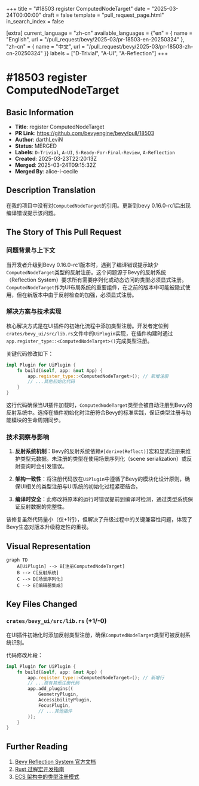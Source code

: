 +++
title = "#18503 register ComputedNodeTarget"
date = "2025-03-24T00:00:00"
draft = false
template = "pull_request_page.html"
in_search_index = false

[extra]
current_language = "zh-cn"
available_languages = {"en" = { name = "English", url = "/pull_request/bevy/2025-03/pr-18503-en-20250324" }, "zh-cn" = { name = "中文", url = "/pull_request/bevy/2025-03/pr-18503-zh-cn-20250324" }}
labels = ["D-Trivial", "A-UI", "A-Reflection"]
+++

# #18503 register ComputedNodeTarget

## Basic Information
- **Title**: register ComputedNodeTarget
- **PR Link**: https://github.com/bevyengine/bevy/pull/18503
- **Author**: darthLeviN
- **Status**: MERGED
- **Labels**: `D-Trivial`, `A-UI`, `S-Ready-For-Final-Review`, `A-Reflection`
- **Created**: 2025-03-23T22:20:13Z
- **Merged**: 2025-03-24T09:15:32Z
- **Merged By**: alice-i-cecile

## Description Translation
在我的项目中没有对`ComputedNodeTarget`的引用。更新到bevy 0.16.0-rc1后出现编译错误提示该问题。

## The Story of This Pull Request

### 问题背景与上下文
当开发者升级到Bevy 0.16.0-rc1版本时，遇到了编译错误提示缺少`ComputedNodeTarget`类型的反射注册。这个问题源于Bevy的反射系统（Reflection System）要求所有需要序列化或动态访问的类型必须显式注册。`ComputedNodeTarget`作为UI布局系统的重要组件，在之前的版本中可能被隐式使用，但在新版本中由于反射检查的加强，必须显式注册。

### 解决方案与技术实现
核心解决方式是在UI插件的初始化流程中添加类型注册。开发者定位到`crates/bevy_ui/src/lib.rs`文件中的`UiPlugin`实现，在插件构建时通过`app.register_type::<ComputedNodeTarget>()`完成类型注册。

关键代码修改如下：
```rust
impl Plugin for UiPlugin {
    fn build(&self, app: &mut App) {
        app.register_type::<ComputedNodeTarget>(); // 新增注册
        // ...其他初始化代码
    }
}
```
这行代码确保当UI插件加载时，`ComputedNodeTarget`类型会被自动注册到Bevy的反射系统中。选择在插件初始化时注册符合Bevy的标准实践，保证类型注册与功能模块的生命周期同步。

### 技术洞察与影响
1. **反射系统机制**：Bevy的反射系统依赖`#[derive(Reflect)]`宏和显式注册来维护类型元数据。未注册的类型在使用场景序列化（scene serialization）或反射查询时会引发错误。
   
2. **架构一致性**：将注册代码放在`UiPlugin`中遵循了Bevy的模块化设计原则，确保UI相关的类型注册与UI系统的初始化过程紧密结合。

3. **编译时安全**：此修改将原本的运行时错误提前到编译时检测，通过类型系统保证反射数据的完整性。

该修复虽然代码量小（仅+1行），但解决了升级过程中的关键兼容性问题，体现了Bevy生态对版本升级稳定性的重视。

## Visual Representation

```mermaid
graph TD
    A[UiPlugin] --> B[注册ComputedNodeTarget]
    B --> C[反射系统]
    C --> D[场景序列化]
    C --> E[编辑器集成]
```

## Key Files Changed

### `crates/bevy_ui/src/lib.rs` (+1/-0)
在UI插件初始化时添加反射类型注册，确保`ComputedNodeTarget`类型可被反射系统识别。

代码修改片段：
```rust
impl Plugin for UiPlugin {
    fn build(&self, app: &mut App) {
        app.register_type::<ComputedNodeTarget>(); // 新增行
        // ...原有其他注册代码
        app.add_plugins((
            GeometryPlugin,
            AccessibilityPlugin,
            FocusPlugin,
            // ...其他插件
        ));
    }
}
```

## Further Reading
1. [Bevy Reflection System 官方文档](https://bevyengine.org/learn/book/features/reflection/)
2. [Rust 过程宏开发指南](https://doc.rust-lang.org/reference/procedural-macros.html)
3. [ECS 架构中的类型注册模式](https://github.com/bevyengine/bevy/discussions/1312)